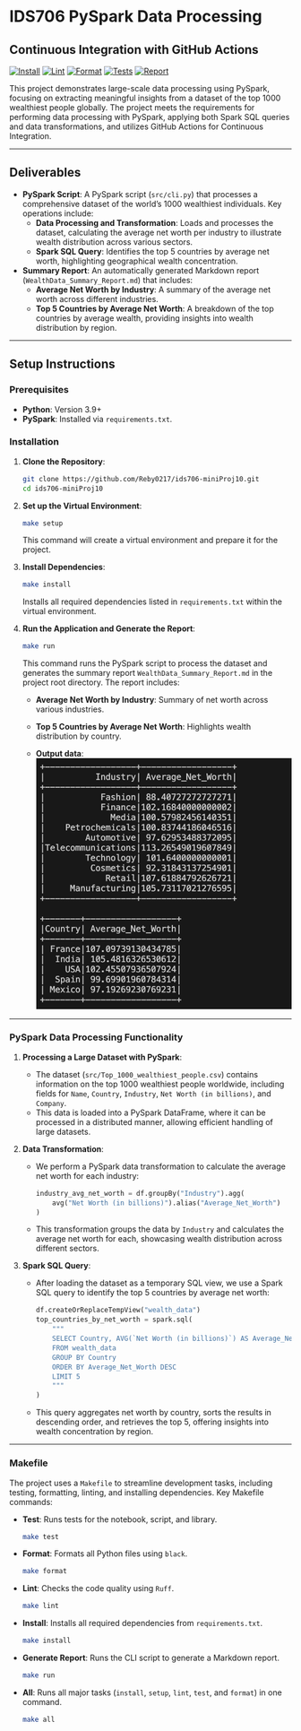 # IDS706 PySpark Data Processing

## Continuous Integration with GitHub Actions
[![Install](https://github.com/Reby0217/ids706-miniProj10/actions/workflows/install.yml/badge.svg)](https://github.com/Reby0217/ids706-miniProj10/actions/workflows/install.yml)
[![Lint](https://github.com/Reby0217/ids706-miniProj10/actions/workflows/lint.yml/badge.svg)](https://github.com/Reby0217/ids706-miniProj10/actions/workflows/lint.yml)
[![Format](https://github.com/Reby0217/ids706-miniProj10/actions/workflows/format.yml/badge.svg)](https://github.com/Reby0217/ids706-miniProj10/actions/workflows/format.yml)
[![Tests](https://github.com/Reby0217/ids706-miniProj10/actions/workflows/test.yml/badge.svg)](https://github.com/Reby0217/ids706-miniProj10/actions/workflows/test.yml)
[![Report](https://github.com/Reby0217/ids706-miniProj10/actions/workflows/report.yml/badge.svg)](https://github.com/Reby0217/ids706-miniProj10/actions/workflows/report.yml)

This project demonstrates large-scale data processing using PySpark, focusing on extracting meaningful insights from a dataset of the top 1000 wealthiest people globally. The project meets the requirements for performing data processing with PySpark, applying both Spark SQL queries and data transformations, and utilizes GitHub Actions for Continuous Integration.

---


## Deliverables

- **PySpark Script**: A PySpark script (`src/cli.py`) that processes a comprehensive dataset of the world’s 1000 wealthiest individuals. Key operations include:
  - **Data Processing and Transformation**: Loads and processes the dataset, calculating the average net worth per industry to illustrate wealth distribution across various sectors.
  - **Spark SQL Query**: Identifies the top 5 countries by average net worth, highlighting geographical wealth concentration.
- **Summary Report**: An automatically generated Markdown report (`WealthData_Summary_Report.md`) that includes:
  - **Average Net Worth by Industry**: A summary of the average net worth across different industries.
  - **Top 5 Countries by Average Net Worth**: A breakdown of the top countries by average wealth, providing insights into wealth distribution by region.

---

## Setup Instructions

### Prerequisites

- **Python**: Version 3.9+
- **PySpark**: Installed via `requirements.txt`.


### Installation

1. **Clone the Repository**:
   ```bash
   git clone https://github.com/Reby0217/ids706-miniProj10.git
   cd ids706-miniProj10
   ```

2. **Set up the Virtual Environment**:
   ```bash
   make setup
   ```
   This command will create a virtual environment and prepare it for the project.

3. **Install Dependencies**:
   ```bash
   make install
   ```
   Installs all required dependencies listed in `requirements.txt` within the virtual environment.

4. **Run the Application and Generate the Report**:
   ```bash
   make run
   ```
   This command runs the PySpark script to process the dataset and generates the summary report `WealthData_Summary_Report.md` in the project root directory. The report includes:
   - **Average Net Worth by Industry**: Summary of net worth across various industries.
   - **Top 5 Countries by Average Net Worth**: Highlights wealth distribution by country.

   - **Output data**:
    ![Run](screenshots/run.png)

---

### PySpark Data Processing Functionality


1. **Processing a Large Dataset with PySpark**:
   - The dataset (`src/Top_1000_wealthiest_people.csv`) contains information on the top 1000 wealthiest people worldwide, including fields for `Name`, `Country`, `Industry`, `Net Worth (in billions)`, and `Company`.
   - This data is loaded into a PySpark DataFrame, where it can be processed in a distributed manner, allowing efficient handling of large datasets.

2. **Data Transformation**:
   - We perform a PySpark data transformation to calculate the average net worth for each industry:
     ```python
     industry_avg_net_worth = df.groupBy("Industry").agg(
         avg("Net Worth (in billions)").alias("Average_Net_Worth")
     )
     ```
   - This transformation groups the data by `Industry` and calculates the average net worth for each, showcasing wealth distribution across different sectors.

3. **Spark SQL Query**:
   - After loading the dataset as a temporary SQL view, we use a Spark SQL query to identify the top 5 countries by average net worth:
     ```python
     df.createOrReplaceTempView("wealth_data")
     top_countries_by_net_worth = spark.sql(
         """
         SELECT Country, AVG(`Net Worth (in billions)`) AS Average_Net_Worth
         FROM wealth_data
         GROUP BY Country
         ORDER BY Average_Net_Worth DESC
         LIMIT 5
         """
     )
     ```
   - This query aggregates net worth by country, sorts the results in descending order, and retrieves the top 5, offering insights into wealth concentration by region.

---

### Makefile

The project uses a `Makefile` to streamline development tasks, including testing, formatting, linting, and installing dependencies. Key Makefile commands:

- **Test**: Runs tests for the notebook, script, and library.
  ```bash
  make test
  ```
  
- **Format**: Formats all Python files using `black`.
  ```bash
  make format
  ```

- **Lint**: Checks the code quality using `Ruff`.
  ```bash
  make lint
  ```

- **Install**: Installs all required dependencies from `requirements.txt`.
  ```bash
  make install
  ```

- **Generate Report**: Runs the CLI script to generate a Markdown report.
  ```bash
  make run
  ```

- **All**: Runs all major tasks (`install`, `setup`, `lint`, `test`, and `format`) in one command.
  ```bash
  make all
  ```